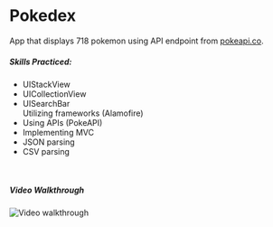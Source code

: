 # Pokedex

App that displays 718 pokemon using API endpoint from <a href="http://pokeapi.co">pokeapi.co</a>.
<br/>
<h5>Skills Practiced:</h5>
<ul>
<li>UIStackView</li>
<li>UICollectionView</li>
<li>UISearchBar</li>
<l>Utilizing frameworks (Alamofire)</li>
<li>Using APIs (PokeAPI)</li>
<li>Implementing MVC</li>
<li>JSON parsing</li>
<li>CSV parsing</li>
</ul>

<br/>
<h5>Video Walkthrough</h5>
<img src="https://github.com/stillnotdanny/Pokedex/blob/master/pokedex-walkthrough.gif?raw=true" alt="Video walkthrough">
